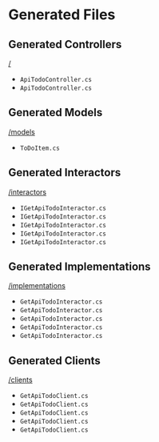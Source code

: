 # Generated Files

## Generated Controllers
[/](./)
- `ApiTodoController.cs`
- `ApiTodoController.cs`

## Generated Models
[/models](./models)
- `ToDoItem.cs`

## Generated Interactors
[/interactors](./interactors)
- `IGetApiTodoInteractor.cs`
- `IGetApiTodoInteractor.cs`
- `IGetApiTodoInteractor.cs`
- `IGetApiTodoInteractor.cs`
- `IGetApiTodoInteractor.cs`

## Generated Implementations
[/implementations](./implementations)
- `GetApiTodoInteractor.cs`
- `GetApiTodoInteractor.cs`
- `GetApiTodoInteractor.cs`
- `GetApiTodoInteractor.cs`
- `GetApiTodoInteractor.cs`

## Generated Clients
[/clients](./clients)
- `GetApiTodoClient.cs`
- `GetApiTodoClient.cs`
- `GetApiTodoClient.cs`
- `GetApiTodoClient.cs`
- `GetApiTodoClient.cs`


